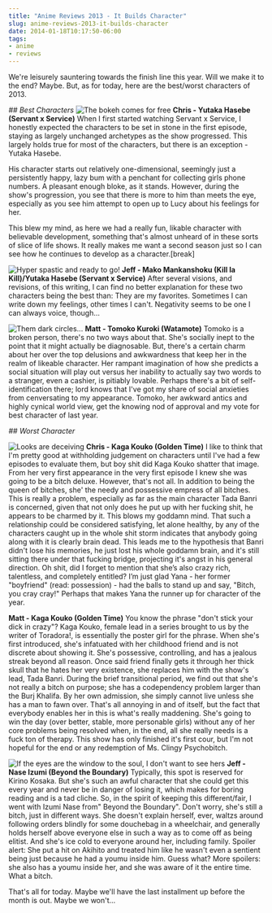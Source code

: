 ```yaml
---
title: "Anime Reviews 2013 - It Builds Character"
slug: anime-reviews-2013-it-builds-character
date: 2014-01-18T10:17:50-06:00
tags:
- anime
- reviews
---
```

We're leisurely sauntering towards the finish line this year. Will we make it to the end? Maybe. But, as for today, here are the best/worst characters of 2013.

_## Best Characters_
![](http://cdn.awwni.me/mzjz.jpg "The bokeh comes for free")
**Chris - Yutaka Hasebe (Servant x Service)**
When I first started watching Servant x Service, I honestly expected the characters to be set in stone in the first episode, staying as largely unchanged archetypes as the show progressed. This largely holds true for most of the characters, but there is an exception - Yutaka Hasebe.

His character starts out relatively one-dimensional, seemingly just a persistently happy, lazy bum with a penchant for collecting girls phone numbers. A pleasant enough bloke, as it stands. However, during the show's progression, you see that there is more to him than meets the eye, especially as you see him attempt to open up to Lucy about his feelings for her.

This blew my mind, as here we had a really fun, likable character with believable development, something that's almost unheard of in these sorts of slice of life shows. It really makes me want a second season just so I can see how he continues to develop as a character.[break]

![](http://cdn.awwni.me/mzk3.jpg "Hyper spastic and ready to go!")
**Jeff - Mako Mankanshoku (Kill la Kill)/Yutaka Hasebe (Servant x Service)**
After several visions, and revisions, of this writing, I can find no better explanation for these two characters being the best than: They are my favorites. Sometimes I can write down my feelings, other times I can't. Negativity seems to be one I can always voice, though...

![](http://cdn.awwni.me/mzk2.jpg "Them dark circles...")
**Matt - Tomoko Kuroki (Watamote)**
Tomoko is a broken person, there's no two ways about that. She's socially inept to the point that it might actually be diagnosable. But, there's a certain charm about her over the top delusions and awkwardness that keep her in the realm of likeable character. Her rampant imagination of how she predicts a social situation will play out versus her inability to actually say two words to a stranger, even a cashier, is pitiably lovable. Perhaps there's a bit of self-identification there; lord knows that I've got my share of social anxieties from cenversating to my appearance. Tomoko, her awkward antics and highly cynical world view, get the knowing nod of approval and my vote for best character of last year.

_## Worst Character_

![](http://cdn.awwni.me/mzk1.jpg "Looks are deceiving")
**Chris - Kaga Kouko (Golden Time)**
I like to think that I'm pretty good at withholding judgement on characters until I've had a few episodes to evaluate them, but boy shit did Kaga Kouko shatter that image. From her very first appearance in the very first episode I knew she was going to be a bitch deluxe.
However, that's not all. In addition to being the queen of bitches, she' the needy and possessive empress of all bitches. This is really a problem, especially as far as the main character Tada Banri is concerned, given that not only does he put up with her fucking shit, he appears to be charmed by it. This blows my goddamn mind.
That such a relationship could be considered satisfying, let alone healthy, by any of the characters caught up in the whole shit storm indicates that anybody going along with it is clearly brain dead. This leads me to the hypothesis that Banri didn't lose his memories, he just lost his whole goddamn brain, and it's still sitting there under that fucking bridge, projecting it's angst in his general direction.
Oh shit, did I forget to mention that she’s also crazy rich, talentless, and completely entitled? I’m just glad Yana - her former "boyfriend" (read: possession) - had the balls to stand up and say, "Bitch, you cray cray!"
Perhaps that makes Yana the runner up for character of the year.

**Matt - Kaga Kouko (Golden Time)**
You know the phrase "don't stick your dick in crazy"? Kaga Kouko, female lead in a series brought to us by the writer of Toradora!, is essentially the poster girl for the phrase. When she's first introduced, she's infatuated with her childhood friend and is not discrete about showing it. She's possessive, controlling, and has a jealous streak beyond all reason. Once said friend finally gets it through her thick skull that he hates her very existence, she replaces him with the show's lead, Tada Banri. During the brief transitional period, we find out that she's not really a bitch on purpose; she has a codependency problem larger than the Burj Khalifa. By her own admission, she simply cannot live unless she has a man to fawn over. That's all annoying in and of itself, but the fact that everybody enables her in this is what's really maddening. She's going to win the day (over better, stable, more personable girls) without any of her core problems being resolved when, in the end, all she really needs is a fuck ton of therapy. This show has only finished it's first cour, but I'm not hopeful for the end or any redemption of Ms. Clingy Psychobitch.

![](http://cdn.awwni.me/mzk0.jpg "If the eyes are the window to the soul, I don't want to see hers")
**Jeff - Nase Izumi (Beyond the Boundary)**
Typically, this spot is reserved for Kirino Kosaka. But she's such an awful character that she could get this every year and never be in danger of losing it, which makes for boring reading and is a tad cliche. So, in the spirit of keeping this different/fair, I went with Izumi Nase from" Beyond the Boundary". Don't worry, she's still a bitch, just in different ways. She doesn't explain herself, ever, waltzs around following orders blindly for some douchebag in a wheelchair, and generally holds herself above everyone else in such a way as to come off as being elitist. And she's ice cold to everyone around her, including family. Spoiler alert: She put a hit on Akihito and treated him like he wasn't even a sentient being just because he had a youmu inside him. Guess what? More spoilers: she also has a youmu inside her, and she was aware of it the entire time. What a bitch.

That's all for today. Maybe we'll have the last installment up before the month is out. Maybe we won't...
